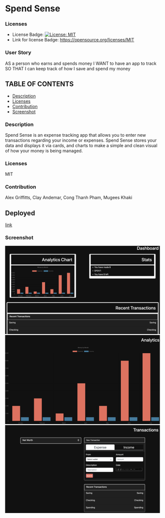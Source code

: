 # Spend Sense

  ### Licenses
  * License Badge: [![License: MIT](https://img.shields.io/badge/License-MIT-yellow.svg)](https://opensource.org/licenses/MIT)
  * Link for license Badge: https://opensource.org/licenses/MIT

  ### User Story
  AS a person who earns and spends money
  I WANT to have an app to track 
  SO THAT I can keep track of how I save and spend my money 

  ## TABLE OF CONTENTS
  * [Description](#description)
  * [Licenses](#licenses)
  * [Contribution](#contribution)
  * [Screenshot](#screenshot)


  ### Description
  Spend Sense is an expense tracking app that allows you to enter new transactions regarding your income or expenses. Spend Sense stores your data and displays it via cards, and charts to make a simple and clean visual of how your money is being managed.

  ### Licenses
  MIT

  ### Contribution
  Alex Griffitts, Clay Andemar, Cong Thanh Pham, Mugees Khaki

## Deployed
  [link](https://expense-trackerr.herokuapp.com/)

  ### Screenshot
  ![Screenshot](../screenshots/dashboard.png)
  ![Screenshot](../screenshots/analytics.png)
  ![Screenshot](../screenshots/transactions.png)
  